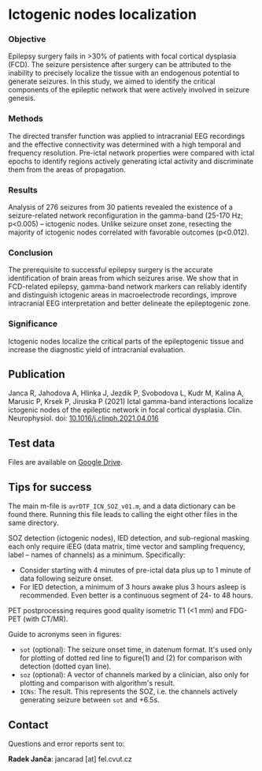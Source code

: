 # Ictogenic nodes localization

### Objective
Epilepsy surgery fails in >30% of patients with focal cortical dysplasia (FCD). The seizure persistence after surgery can be attributed to the inability 
to precisely localize the tissue with an endogenous potential to generate seizures. In this study, we aimed to identify the critical components of the 
epileptic network that were actively involved in seizure genesis.

### Methods
The directed transfer function was applied to intracranial EEG recordings and the effective connectivity was determined with a high temporal and frequency 
resolution. Pre-ictal network properties were compared with ictal epochs to identify regions actively generating ictal activity and discriminate them from 
the areas of propagation.

### Results
Analysis of 276 seizures from 30 patients revealed the existence of a seizure-related network reconfiguration in the gamma-band (25-170 Hz; p<0.005) 
– ictogenic nodes. Unlike seizure onset zone, resecting the majority of ictogenic nodes correlated with favorable outcomes (p<0.012).

### Conclusion
The prerequisite to successful epilepsy surgery is the accurate identification of brain areas from which seizures arise. We show that in FCD-related 
epilepsy, gamma-band network markers can reliably identify and distinguish ictogenic areas in macroelectrode recordings, improve intracranial EEG 
interpretation and better delineate the epileptogenic zone.

### Significance
Ictogenic nodes localize the critical parts of the epileptogenic tissue and increase the diagnostic yield of intracranial evaluation.

## Publication
Janca R, Jahodova A, Hlinka J, Jezdik P, Svobodova L, Kudr M, Kalina A, Marusic P, Krsek P, Jiruska P (2021) Ictal gamma-band interactions localize 
ictogenic nodes of the epileptic network in focal cortical dysplasia. Clin. Neurophysiol. doi: [10.1016/j.clinph.2021.04.016](https://doi.org/10.1016/j.clinph.2021.04.016)

## Test data
Files are available on [Google Drive](https://drive.google.com/drive/folders/12WbOmEdkiEHouKzqIJ-JSLEcC886w9C5?usp=sharing).

## Tips for success

The main m-file is `avrDTF_ICN_SOZ_v01.m`, and a data dictionary can be found there. Running this file leads to calling the eight other files in the same directory.

SOZ detection (ictogenic nodes), IED detection, and sub-regional masking each only require iEEG (data matrix, time vector and sampling frequency, label – names of channels) as a minimum. Specifically:

- Consider starting with 4 minutes of pre-ictal data plus up to 1 minute of data following seizure onset.
- For IED detection, a minimum of 3 hours awake plus 3 hours asleep is recommended. Even better is a continuous segment of 24- to 48 hours.

PET postprocessing requires good quality isometric T1 (<1 mm) and FDG-PET (with CT/MR).

Guide to acronyms seen in figures:

- `sot` (optional): The seizure onset time, in datenum format. It's used only for plotting of dotted red line to figure(1) and (2) for comparison with detection (dotted cyan line).
- `soz` (optional): A vector of channels marked by a clinician, also only for plotting and comparison with algorithm's result.
- `ICNs`: The result. This represents the SOZ, i.e. the channels actively generating seizure between `sot` and +6.5s. 

## Contact
Questions and error reports sent to:

**Radek Janča**: jancarad [at] fel.cvut.cz
